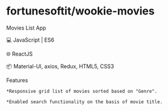 # fortunesoftit/wookie-movies

Movies List App

💻 JavaScript | ES6

🌐 ReactJS

📦 Material-UI, axios, Redux, HTML5, CSS3

Features

	*Responsive grid list of movies sorted based on "Genre".

	*Enabled search functionality on the basis of movie title.
